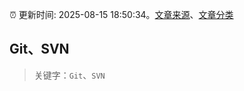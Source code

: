 :alarm_clock: 更新时间: 2025-08-15 18:50:34。[文章来源](/README.md)、[文章分类](/TAGS.md)

## Git、SVN


> 关键字：`Git`、`SVN`



